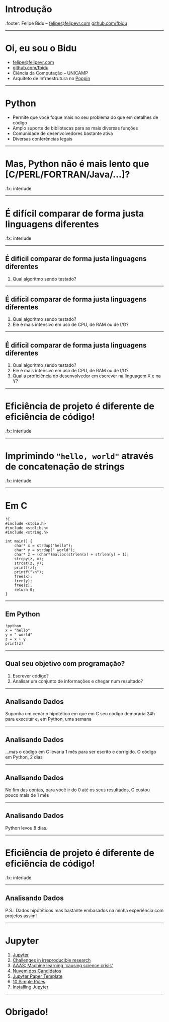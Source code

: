 # Introdução

.footer: <span class=left>Felipe Bidu – felipe@felipevr.com</span> <span class=right><a href=https://github.com/fbidu>github.com/fbidu</a></span>

---

# Oi, eu sou o Bidu

- felipe@felipevr.com
- [github.com/fbidu](https://github.com/fbidu)
- Ciência da Computação – UNICAMP
- Arquiteto de Infraestrutura no [Poppin](https://poppin.app/)

---

# Python

- Permite que você foque mais no seu problema do que em detalhes de código
- Amplo suporte de bibliotecas para as mais diversas funções
- Comunidade de desenvolvedores bastante ativa
- Diversas conferências legais

---

# Mas, Python não é mais lento que [C/PERL/FORTRAN/Java/...]?

.fx: interlude

---

# É difícil comparar de forma justa linguagens diferentes

.fx: interlude

---

## É difícil comparar de forma justa linguagens diferentes
1. Qual algoritmo sendo testado?

---

## É difícil comparar de forma justa linguagens diferentes

1. Qual algoritmo sendo testado?
2. Ele é mais intensivo em uso de CPU, de RAM ou de I/O?

---

## É difícil comparar de forma justa linguagens diferentes

1. Qual algoritmo sendo testado?
2. Ele é mais intensivo em uso de CPU, de RAM ou de I/O?
3. Qual a proficiência do desenvolvedor em escrever na linguagem X e na Y?

---

# Eficiência de projeto é diferente de eficiência de código!

.fx: interlude

---

# Imprimindo `"hello, world"` através de concatenação de strings

.fx: interlude

---

# Em C

    !C
    #include <stdio.h>
    #include <stdlib.h>
    #include <string.h>

    int main() {
        char* x = strdup("hello");
        char* y = strdup(" world");
        char* z = (char*)malloc(strlen(x) + strlen(y) + 1);
        strcpy(z, x);
        strcat(z, y);
        printf(z);
        printf("\n");
        free(x);
        free(y);
        free(z);
        return 0;
    }

---

## Em Python

    !python
    x = "hello"
    y = " world"
    z = x + y
    print(z)

---

## Qual seu objetivo com programação?

1. Escrever código?
2. Analisar um conjunto de informações e chegar num resultado?

---

## Analisando Dados

Suponha um cenário hipotético em que em C seu código demoraria 24h
para executar e, em Python, uma semana

---

## Analisando Dados

...mas o código em C levaria 1 mês para ser escrito e corrigido. O código
em Python, 2 dias

---

## Analisando Dados

No fim das contas, para você ir do 0 até os seus resultados, C custou
pouco mais de 1 mês

---

## Analisando Dados

Python levou 8 dias.

---

# Eficiência de projeto é diferente de eficiência de código!

.fx: interlude

---

## Analisando Dados

P.S.: Dados hipotéticos mas bastante embasados na minha experiência com
projetos assim!

---

# Jupyter

1. [Jupyter](https://jupyter.org/)
2. [Challenges in irreproducible research](https://www.nature.com/collections/prbfkwmwvz)
3. [AAAS: Machine learning 'causing science crisis'](https://www.bbc.com/news/science-environment-47267081)
4. [Nuvem dos Candidatos](https://nbviewer.jupyter.org/github/fbidu/nuvem-candidatos/blob/master/passo_a_passo.ipynb)
5. [Jupyter Paper Template](https://github.com/pinga-lab/paper-template)
6. [10 Simple Rules](https://arxiv.org/pdf/1810.08055.pdf)
7. [Installing Jupyter](https://jupyter.readthedocs.io/en/latest/install.html)

---

# Obrigado!
